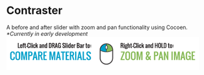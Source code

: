 # Contraster
A before and after slider with zoom and pan functionality using Cocoen. <i>*Currently in early development</i>
![](images/how_to_details.png)

